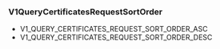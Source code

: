 ### V1QueryCertificatesRequestSortOrder
- V1_QUERY_CERTIFICATES_REQUEST_SORT_ORDER_ASC
- V1_QUERY_CERTIFICATES_REQUEST_SORT_ORDER_DESC

